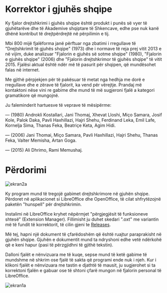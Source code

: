 # Korrektor i gjuhës shqipe

Ky fjalor drejtshkrimi i gjuhës shqipe është produkt i punës së vyer të gjuhëtarëve dhe të Akademive shqiptare të Shkencave, edhe pse nuk kanë dhënë kontribut të drejtpërdrejtë në përpilimin e tij.

Mbi 800 mijë fjalëforma janë përftuar nga zbatimi i rregullave të "Drejtshkrimit të gjuhës shqipe" (1973) dhe i normave të reja prej vitit 2013 e në vijim, duke analizuar "Fjalorin e gjuhës së sotme shqipe" (1980), "Fjalorin e gjuhës shqipe" (2006) dhe "Fjalorin drejtshkrimor të gjuhës shqipe" të vitit 2015. Fjalësi aktual është ndër më të pasurit për shqipen, që mundësohet falas në internet.

Me gjithë përpjekjen për të pakësuar të metat nga hedhja me dorë e rregullave dhe e zërave të fjalorit, ka vend për vërejtje. Prandaj më kontaktoni nëse vini re gabime dhe mund të më sugjeroni fjalë a kategori gramatikore që mungojnë.

Ju faleminderit hartuesve të veprave të mësipërme:

— (1980) Androkli Kostallari, Jani Thomaj, Xhevat Lloshi, Miço Samara, Josif Kole, Palok Daka, Pavli Haxhillazi, Hajri Shehu, Ferdinand Leka, Emil Lafe, Kornelja Sima, Thanas Feka, Beatriçe Keta, Agim Hidi.

— (2006) Jani Thomai, Miço Samara, Pavli Haxhillazi, Hajri Shehu, Thanas Feka, Valter Memisha, Artan Goga.

— (2015) Ali Dhrimo, Rami Memushaj.

# Përdorimi

![ekran2a](https://user-images.githubusercontent.com/15838230/162149387-e2c60cfc-1633-4625-977b-10555f2cab83.png)

Ky program mund të tregojë gabimet drejtshkrimore në gjuhën shqipe. Përdoret në aplikacionet si LibreOffice dhe OpenOffice, të cilat shfrytëzojnë paketën "hunspell" për drejtshkrimin.

Instalimi në LibreOffice kryhet nëpërmjet "përgjegjësit të funksioneve shtesë" (Extension Manager). Fillimisht ju duhet skedari ".oxt" me variantin më të fundit të korrektorit, të cilin gjeni te [Releases](https://github.com/bgodole/korrektori/releases).

Më tej, hapni një dokument të çfarëdoshëm që është ruajtur paraprakisht në gjuhën shqipe. Gjuhën e dokumentit mund ta ndryshoni edhe vetë ndërkohë që e keni hapur (pasi të përzgjidhni të gjithë tekstin).

Dalloni fjalët e nënvizuara me të kuqe, sepse mund të ketë gabime të mundshme në shkrim ose fjalë të sakta që programi ende nuk i njeh. Kur i klikoni fjalët e nënvizuara me tastin e djathtë të mausit, ju sugjerohet si ta korrektoni fjalën e gabuar ose të shtoni çfarë mungon në fjalorin personal të LibreOffice.

![ekran1a](https://user-images.githubusercontent.com/15838230/162149056-67aaeb07-e970-43a3-b2e8-c721cc6ea34c.png)
